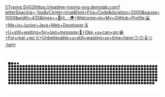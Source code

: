 [![Typing SVG](https://readme-typing-svg.demolab.com?letterSpacing=-1px&vCenter=true&font=Fira+Code&duration=2000&pause=1000&width=435&lines=+👋Hi...;🌍+Welcome+to+My+GitHub+Profile;💻+Me+is+Junior+Java+Web+Developer;⏳+U+still+waiting+for+last+message;🙂+Oke,+u+can+go;😁+For+real,+go;☠️+Unbelievable+u+still+wasting+ur+time+here;🕓;⏰;⏳;⏱
;heh)](https://git.io/typing-svg)
# 
<img src="https://raw.githubusercontent.com/beekaa6/beekaa6/output/snake.svg" width = 1500 alt="Snake animation" />
